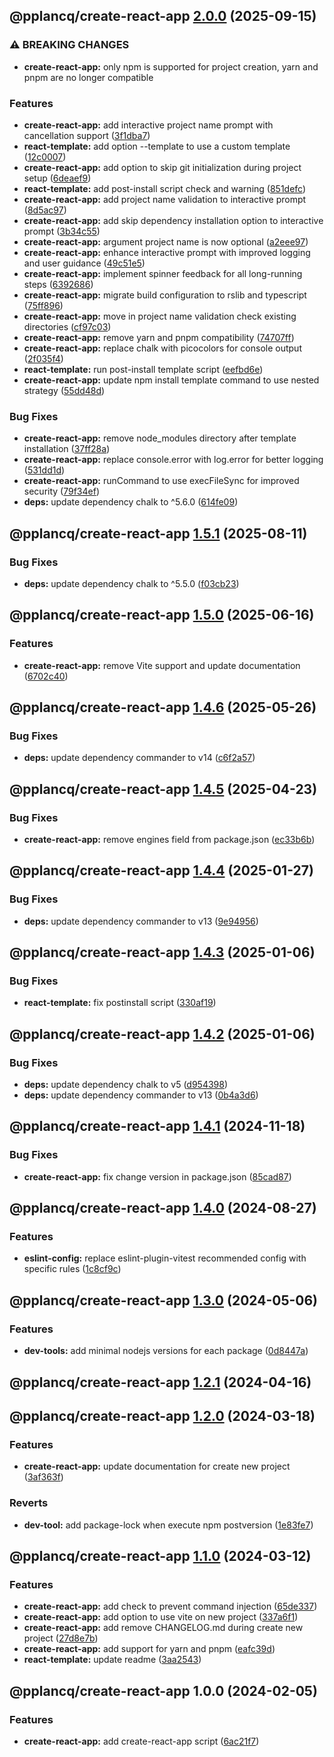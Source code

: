 ## @pplancq/create-react-app [2.0.0](https://github.com/pplancq/dev-tools/compare/@pplancq/create-react-app@1.5.1...@pplancq/create-react-app@2.0.0) (2025-09-15)

### ⚠ BREAKING CHANGES

* **create-react-app:** only npm is supported for project creation, yarn and pnpm are no longer compatible

### Features

* **create-react-app:** add interactive project name prompt with cancellation support ([3f1dba7](https://github.com/pplancq/dev-tools/commit/3f1dba752c7aa49cba9eb1b78671a33f94102d32))
* **react-template:** add option --template to use a custom template ([12c0007](https://github.com/pplancq/dev-tools/commit/12c0007f50d1c49941d5923fa0ee92a681ac6dd5))
* **create-react-app:** add option to skip git initialization during project setup ([6deaef9](https://github.com/pplancq/dev-tools/commit/6deaef958b485f6413067eb0dff111fd0c4c16ea))
* **react-template:** add post-install script check and warning ([851defc](https://github.com/pplancq/dev-tools/commit/851defcd935820a863e2efe8bc22c452710ffac6))
* **create-react-app:** add project name validation to interactive prompt ([8d5ac97](https://github.com/pplancq/dev-tools/commit/8d5ac97a69b1f351ffa54234a3f34c3c4a413451))
* **create-react-app:** add skip dependency installation option to interactive prompt ([3b34c55](https://github.com/pplancq/dev-tools/commit/3b34c55f7800b93bd7159649e79278448012b7da))
* **create-react-app:** argument project name is now optional ([a2eee97](https://github.com/pplancq/dev-tools/commit/a2eee976b7ce3d36b3f29110f7e4071b9e392a0d))
* **create-react-app:** enhance interactive prompt with improved logging and user guidance ([49c51e5](https://github.com/pplancq/dev-tools/commit/49c51e505f66fd49c8d954231be90b0a4e2d066b))
* **create-react-app:** implement spinner feedback for all long-running steps ([6392686](https://github.com/pplancq/dev-tools/commit/6392686dff4d70fa0af25b84facd719f56c2f9a4))
* **create-react-app:** migrate build configuration to rslib and typescript ([75ff896](https://github.com/pplancq/dev-tools/commit/75ff896fe524b469c868e3413338f369c25c0a24))
* **create-react-app:** move in project name validation check existing directories ([cf97c03](https://github.com/pplancq/dev-tools/commit/cf97c03144ed08b4683b06b71a8b5945ad62c8ba))
* **create-react-app:** remove yarn and pnpm compatibility ([74707ff](https://github.com/pplancq/dev-tools/commit/74707ff1afa0f18085353b1da1bbbab7f8f550a7))
* **create-react-app:** replace chalk with picocolors for console output ([2f035f4](https://github.com/pplancq/dev-tools/commit/2f035f45adb424d455a3ead478acdac7c6ab2184))
* **react-template:** run post-install template script ([eefbd6e](https://github.com/pplancq/dev-tools/commit/eefbd6e7430b305d90d2efa01ba794705b3570e2))
* **create-react-app:** update npm install template command to use nested strategy ([55dd48d](https://github.com/pplancq/dev-tools/commit/55dd48d7017cfe98f27e145885b2604cec3ecfdc))

### Bug Fixes

* **create-react-app:** remove node_modules directory after template installation ([37ff28a](https://github.com/pplancq/dev-tools/commit/37ff28a3f64e2c503b84c199a5746d562d478a93))
* **create-react-app:** replace console.error with log.error for better logging ([531dd1d](https://github.com/pplancq/dev-tools/commit/531dd1d0eb58f13030d25226e8b05e50d837e991))
* **create-react-app:** runCommand to use execFileSync for improved security ([79f34ef](https://github.com/pplancq/dev-tools/commit/79f34ef09a5549a9e0de47cf4c0dea9310e399aa))
* **deps:** update dependency chalk to ^5.6.0 ([614fe09](https://github.com/pplancq/dev-tools/commit/614fe0955f6b6e445a79d682860ce69810942667))

## @pplancq/create-react-app [1.5.1](https://github.com/pplancq/dev-tools/compare/@pplancq/create-react-app@1.5.0...@pplancq/create-react-app@1.5.1) (2025-08-11)

### Bug Fixes

* **deps:** update dependency chalk to ^5.5.0 ([f03cb23](https://github.com/pplancq/dev-tools/commit/f03cb23cf86b1255552412bcb1e95bc6499e3ea7))

## @pplancq/create-react-app [1.5.0](https://github.com/pplancq/dev-tools/compare/@pplancq/create-react-app@1.4.6...@pplancq/create-react-app@1.5.0) (2025-06-16)

### Features

* **create-react-app:** remove Vite support and update documentation ([6702c40](https://github.com/pplancq/dev-tools/commit/6702c407da239438e6767b06eaa96aac70645996))

## @pplancq/create-react-app [1.4.6](https://github.com/pplancq/dev-tools/compare/@pplancq/create-react-app@1.4.5...@pplancq/create-react-app@1.4.6) (2025-05-26)

### Bug Fixes

* **deps:** update dependency commander to v14 ([c6f2a57](https://github.com/pplancq/dev-tools/commit/c6f2a5721309220f8ee75eccbdf5bce51d122160))

## @pplancq/create-react-app [1.4.5](https://github.com/pplancq/dev-tools/compare/@pplancq/create-react-app@1.4.4...@pplancq/create-react-app@1.4.5) (2025-04-23)

### Bug Fixes

* **create-react-app:** remove engines field from package.json ([ec33b6b](https://github.com/pplancq/dev-tools/commit/ec33b6b803e6a34f14f7eaedc70485af3249cb9b))

## @pplancq/create-react-app [1.4.4](https://github.com/pplancq/dev-tools/compare/@pplancq/create-react-app@1.4.3...@pplancq/create-react-app@1.4.4) (2025-01-27)

### Bug Fixes

* **deps:** update dependency commander to v13 ([9e94956](https://github.com/pplancq/dev-tools/commit/9e949560000970854e0906dd2c19fe8d86198b00))

## @pplancq/create-react-app [1.4.3](https://github.com/pplancq/dev-tools/compare/@pplancq/create-react-app@1.4.2...@pplancq/create-react-app@1.4.3) (2025-01-06)

### Bug Fixes

* **react-template:** fix postinstall script ([330af19](https://github.com/pplancq/dev-tools/commit/330af1987fc8ab9a8f9b7125ef69da25897ddb07))

## @pplancq/create-react-app [1.4.2](https://github.com/pplancq/dev-tools/compare/@pplancq/create-react-app@1.4.1...@pplancq/create-react-app@1.4.2) (2025-01-06)

### Bug Fixes

* **deps:** update dependency chalk to v5 ([d954398](https://github.com/pplancq/dev-tools/commit/d954398e2b95b5a4edfdad42ff112636902a436b))
* **deps:** update dependency commander to v13 ([0b4a3d6](https://github.com/pplancq/dev-tools/commit/0b4a3d6ff1ce0f9229904776a88db0ec6e514789))

## @pplancq/create-react-app [1.4.1](https://github.com/pplancq/dev-tools/compare/@pplancq/create-react-app@1.4.0...@pplancq/create-react-app@1.4.1) (2024-11-18)

### Bug Fixes

* **create-react-app:** fix change version in package.json ([85cad87](https://github.com/pplancq/dev-tools/commit/85cad879a03490e51a24a09396cae0301a55633f))

## @pplancq/create-react-app [1.4.0](https://github.com/pplancq/dev-tools/compare/@pplancq/create-react-app@1.3.0...@pplancq/create-react-app@1.4.0) (2024-08-27)

### Features

* **eslint-config:** replace eslint-plugin-vitest recommended config with specific rules ([1c8cf9c](https://github.com/pplancq/dev-tools/commit/1c8cf9cce9d6e9df414b73a7cd2a9f7d4019fdcb))

## @pplancq/create-react-app [1.3.0](https://github.com/pplancq/dev-tools/compare/@pplancq/create-react-app@1.2.1...@pplancq/create-react-app@1.3.0) (2024-05-06)


### Features

* **dev-tools:** add minimal nodejs versions for each package ([0d8447a](https://github.com/pplancq/dev-tools/commit/0d8447a6f4e26ff9cb28baac8434020156d5dac0))

## @pplancq/create-react-app [1.2.1](https://github.com/pplancq/dev-tools/compare/@pplancq/create-react-app@1.2.0...@pplancq/create-react-app@1.2.1) (2024-04-16)

## @pplancq/create-react-app [1.2.0](https://github.com/pplancq/dev-tools/compare/@pplancq/create-react-app@1.1.0...@pplancq/create-react-app@1.2.0) (2024-03-18)


### Features

* **create-react-app:** update documentation for create new project ([3af363f](https://github.com/pplancq/dev-tools/commit/3af363f5c3e436fdbf346af3f19a33d4f17cecac))


### Reverts

* **dev-tool:** add package-lock when execute npm postversion ([1e83fe7](https://github.com/pplancq/dev-tools/commit/1e83fe7ee8d2529ce3b85e1abb56968171ee01ff))

## @pplancq/create-react-app [1.1.0](https://github.com/pplancq/dev-tools/compare/@pplancq/create-react-app@1.0.0...@pplancq/create-react-app@1.1.0) (2024-03-12)


### Features

* **create-react-app:** add check to prevent command injection ([65de337](https://github.com/pplancq/dev-tools/commit/65de33787a4a6eed7588234be6bae1ace5503fb4))
* **create-react-app:** add option to use vite on new project ([337a6f1](https://github.com/pplancq/dev-tools/commit/337a6f191db3c6aa474e6f9904d22b53ccb58577))
* **create-react-app:** add remove CHANGELOG.md during create new project ([27d8e7b](https://github.com/pplancq/dev-tools/commit/27d8e7bd246664ec372dd34cedebff274031341b))
* **create-react-app:** add support for yarn and pnpm ([eafc39d](https://github.com/pplancq/dev-tools/commit/eafc39d972b178ca21ed307166a9ba394161803f))
* **react-template:** update readme ([3aa2543](https://github.com/pplancq/dev-tools/commit/3aa2543948a697f6604f4984884184d3f285d297))

## @pplancq/create-react-app 1.0.0 (2024-02-05)


### Features

* **create-react-app:** add create-react-app script ([6ac21f7](https://github.com/pplancq/dev-tools/commit/6ac21f7e8148822a31b61fb618a5dfccedf20a3c))
